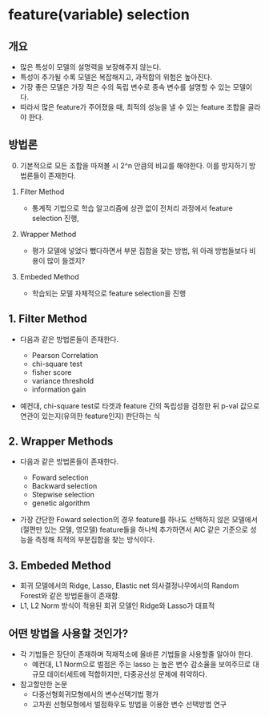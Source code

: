 # feature(variable) selection

## 개요

* 많은 특성이 모델의 설명력을 보장해주지 않는다.
* 특성이 추가될 수록 모델은 복잡해지고, 과적합의 위험은 높아진다.
* 가장 좋은 모델은 가장 적은 수의 독립 변수로 종속 변수를 설명할 수 있는 모델이다.
* 따라서 많은 feature가 주어졌을 때, 최적의 성능을 낼 수 있는 feature 조합을 골라야 한다.



##  방법론

0. 기본적으로 모든 조합을 따져볼 시 2^n 만큼의 비교를 해야한다. 이를 방지하기 방법론들이 존재한다.
1. Filter Method
   * 통계적 기법으로 학습 알고리즘에 상관 없이 전처리 과정에서 feature selection 진행, 
2. Wrapper Method
   * 평가 모델에 넣었다 뺐다하면서 부분 집합을 찾는 방법, 위 아래 방법들보다 비용이 많이 들겠지?

3. Embeded Method
   * 학습되는 모델 자체적으로 feature selection을 진행



## 1. Filter Method

* 다음과 같은 방법론들이 존재한다.
  * Pearson Correlation
  * chi-square test
  * fisher score
  * variance threshold
  * information gain

* 예컨대, chi-square test로 타겟과 feature 간의 독립성을 검정한 뒤 p-val 값으로 연관이 있는지(유의한 feature인지) 판단하는 식



## 2. Wrapper Methods

* 다음과 같은 방법론들이 존재한다.

  * Foward selection
  * Backward selection
  * Stepwise selection
  * genetic algorithm

* 가장 간단한 Foward selection의 경우 feature를 하나도 선택하지 않은 모델에서(절편만 있는 모델, 영모델) feature들을 하나씩 추가하면서 AIC 같은 기준으로 성능을 측정해 최적의 부분집합을 찾는 방식이다.

  

## 3. Embeded Method

* 회귀 모델에서의 Ridge, Lasso, Elastic net 의사결정나무에서의 Random Forest와 같은 방법론들이 존재함.
* L1, L2 Norm 방식이 적용된 회귀 모델인 Ridge와 Lasso가 대표적



## 어떤 방법을 사용할 것인가?

* 각 기법들은 장단이 존재하며 적재적소에 올바른 기법들을 사용할줄 알아야 한다.
  * 예컨대, L1 Norm으로 벌점은 주는 lasso 는 높은 변수 감소율을 보여주므로 대규모 데이터세트에 적합하지만, 다중공선성 문제에 취약하다.
* 참고할만한 논문
  * 다중선형회귀모형에서의 변수선택기법 평가
  * 고차원 선형모형에서 벌점화우도 방법을 이용한 변수 선택방법 연구

